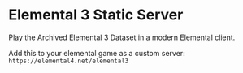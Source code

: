 # Elemental 3 Static Server
Play the Archived Elemental 3 Dataset in a modern Elemental client.

Add this to your elemental game as a custom server: `https://elemental4.net/elemental3`
